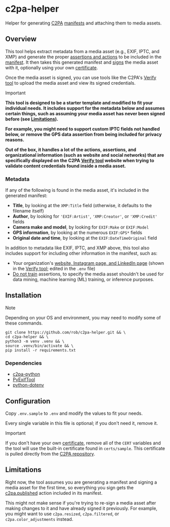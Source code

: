 # c2pa-helper

Helper for generating [C2PA](https://opensource.contentauthenticity.org/) [manifests](https://opensource.contentauthenticity.org/docs/manifest/understanding-manifest) and attaching them to media assets.

## Overview

This tool helps extract metadata from a media asset (e.g., EXIF, IPTC, and XMP) and generate the proper [assertions and actions](https://opensource.contentauthenticity.org/docs/manifest/assertions-actions) to be included in the [manifest](https://opensource.contentauthenticity.org/docs/manifest/understanding-manifest). It then takes this generated manifest and [signs](https://opensource.contentauthenticity.org/docs/manifest/signing-manifests) the media asset with it, optionally using your own [certificate](https://opensource.contentauthenticity.org/docs/manifest/signing-manifests#example).

Once the media asset is signed, you can use tools like the C2PA's [Verify tool](https://opensource.contentauthenticity.org/docs/verify) to upload the media asset and view its signed credentials.

> [!IMPORTANT]
> **This tool is designed to be a starter template and modified to fit your individual needs. It includes support for the metadata below and assumes certain things, such as assuming your media asset has never been signed before (see [Limitations](#limitations)).**
>
> **For example, you might need to support custom IPTC fields not handled below, or remove the GPS data assertion from being included for privacy reasons.**
>
> **Out of the box, it handles a lot of the actions, assertions, and organizational information (such as website and social networks) that are specifically displayed on the C2PA [Verify tool](https://contentcredentials.org/verify) website when trying to validate content credentials found inside a media asset.**

### Metadata

If any of the following is found in the media asset, it's included in the generated manifest:

- **Title**, by looking at the `XMP:Title` field (otherwise, it defaults to the filename itself)
- **Author**, by looking for `'EXIF:Artist'`, `'XMP:Creator'`, or `'XMP:Credit'` fields
- **Camera make and model**, by looking for `EXIF:Make` or `EXIF:Model`
- **GPS information**, by looking at the numerous `EXIF:GPS*` fields
- **Original date and time**, by looking at the `EXIF:DateTimeOriginal` field

In addition to metadata like EXIF, IPTC, and XMP above, this tool also includes support for including other information in the manifest, such as:

- Your organization's [website, Instagram page, and LinkedIn page](https://opensource.contentauthenticity.org/docs/verify#credit-and-usage) (shown in the [Verify tool](https://contentcredentials.org/verify); edited in the `.env` file)
- [Do not train](https://opensource.contentauthenticity.org/docs/manifest/assertions-actions#do-not-train-assertion) assertions, to specify the media asset shouldn't be used for data mining, machine learning (ML) training, or inference purposes.

## Installation

> [!NOTE]
> Depending on your OS and environment, you may need to modify some of these commands.

```
git clone https://github.com/rob/c2pa-helper.git && \
cd c2pa-helper && \
python3 -m venv .venv && \
source .venv/bin/activate && \
pip install -r requirements.txt
```

### Dependencies

- [c2pa-python](https://github.com/contentauth/c2pa-python)
- [PyExifTool](https://github.com/sylikc/pyexiftool)
- [python-dotenv](https://github.com/theskumar/python-dotenv)

## Configuration

Copy `.env.sample` to `.env` and modify the values to fit your needs.

Every single variable in this file is optional; if you don't need it, remove it.

> [!IMPORTANT]
> If you don't have your own [certificate](https://opensource.contentauthenticity.org/docs/manifest/signing-manifests), remove all of the `CERT` variables and the tool will use the built-in certificate found in `certs/sample`. This certificate is pulled directly from the [C2PA repository](https://github.com/contentauth/c2patool/tree/main/sample).

## Limitations

Right now, the tool assumes you are generating a manifest and signing a media asset for the first time, so everything you sign gets the [c2pa.published](https://c2pa.org/specifications/specifications/1.3/specs/C2PA_Specification.html#_actions) action included in its manifest.

This might not make sense if you're trying to re-sign a media asset after making changes to it and have already signed it previously. For example, you might want to use `c2pa.resized`, `c2pa.filtered`, or `c2pa.color_adjustments` instead.
